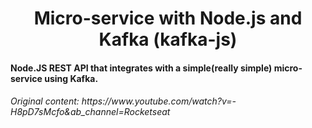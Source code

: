 <h1 align="center">
Micro-service with Node.js and Kafka (kafka-js)
</h1>


<h4 align="left">Node.JS REST API that integrates with a simple(really simple) micro-service using Kafka.</h4>

<h6 align="left" style="small">
    Original content: https://www.youtube.com/watch?v=-H8pD7sMcfo&ab_channel=Rocketseat
</h6>
